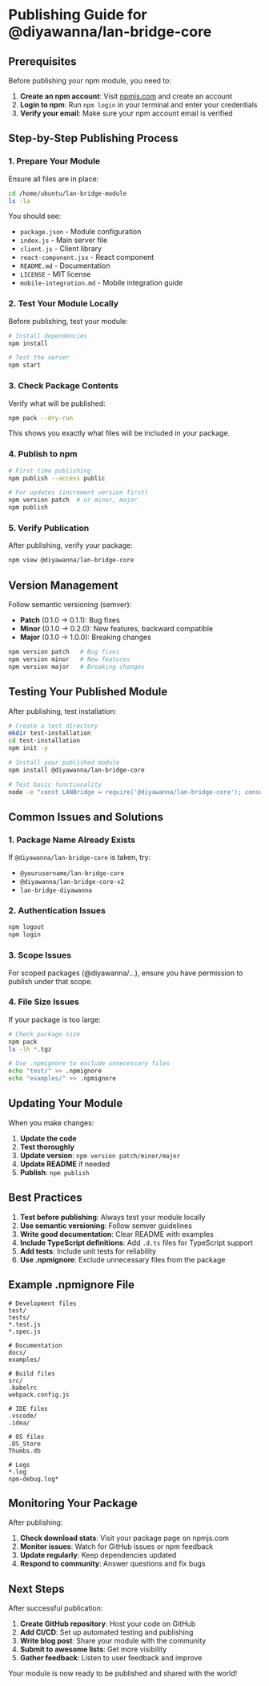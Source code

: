 # Publishing Guide for @diyawanna/lan-bridge-core

## Prerequisites

Before publishing your npm module, you need to:

1. **Create an npm account**: Visit [npmjs.com](https://www.npmjs.com) and create an account
2. **Login to npm**: Run `npm login` in your terminal and enter your credentials
3. **Verify your email**: Make sure your npm account email is verified

## Step-by-Step Publishing Process

### 1. Prepare Your Module

Ensure all files are in place:
```bash
cd /home/ubuntu/lan-bridge-module
ls -la
```

You should see:
- `package.json` - Module configuration
- `index.js` - Main server file
- `client.js` - Client library
- `react-component.jsx` - React component
- `README.md` - Documentation
- `LICENSE` - MIT license
- `mobile-integration.md` - Mobile integration guide

### 2. Test Your Module Locally

Before publishing, test your module:

```bash
# Install dependencies
npm install

# Test the server
npm start
```

### 3. Check Package Contents

Verify what will be published:
```bash
npm pack --dry-run
```

This shows you exactly what files will be included in your package.

### 4. Publish to npm

```bash
# First time publishing
npm publish --access public

# For updates (increment version first)
npm version patch  # or minor, major
npm publish
```

### 5. Verify Publication

After publishing, verify your package:
```bash
npm view @diyawanna/lan-bridge-core
```

## Version Management

Follow semantic versioning (semver):
- **Patch** (0.1.0 → 0.1.1): Bug fixes
- **Minor** (0.1.0 → 0.2.0): New features, backward compatible
- **Major** (0.1.0 → 1.0.0): Breaking changes

```bash
npm version patch   # Bug fixes
npm version minor   # New features
npm version major   # Breaking changes
```

## Testing Your Published Module

After publishing, test installation:

```bash
# Create a test directory
mkdir test-installation
cd test-installation
npm init -y

# Install your published module
npm install @diyawanna/lan-bridge-core

# Test basic functionality
node -e "const LANBridge = require('@diyawanna/lan-bridge-core'); console.log('Module loaded successfully');"
```

## Common Issues and Solutions

### 1. Package Name Already Exists
If `@diyawanna/lan-bridge-core` is taken, try:
- `@yourusername/lan-bridge-core`
- `@diyawanna/lan-bridge-core-v2`
- `lan-bridge-diyawanna`

### 2. Authentication Issues
```bash
npm logout
npm login
```

### 3. Scope Issues
For scoped packages (@diyawanna/...), ensure you have permission to publish under that scope.

### 4. File Size Issues
If your package is too large:
```bash
# Check package size
npm pack
ls -lh *.tgz

# Use .npmignore to exclude unnecessary files
echo "test/" >> .npmignore
echo "examples/" >> .npmignore
```

## Updating Your Module

When you make changes:

1. **Update the code**
2. **Test thoroughly**
3. **Update version**: `npm version patch/minor/major`
4. **Update README** if needed
5. **Publish**: `npm publish`

## Best Practices

1. **Test before publishing**: Always test your module locally
2. **Use semantic versioning**: Follow semver guidelines
3. **Write good documentation**: Clear README with examples
4. **Include TypeScript definitions**: Add `.d.ts` files for TypeScript support
5. **Add tests**: Include unit tests for reliability
6. **Use .npmignore**: Exclude unnecessary files from the package

## Example .npmignore File

```
# Development files
test/
tests/
*.test.js
*.spec.js

# Documentation
docs/
examples/

# Build files
src/
.babelrc
webpack.config.js

# IDE files
.vscode/
.idea/

# OS files
.DS_Store
Thumbs.db

# Logs
*.log
npm-debug.log*
```

## Monitoring Your Package

After publishing:

1. **Check download stats**: Visit your package page on npmjs.com
2. **Monitor issues**: Watch for GitHub issues or npm feedback
3. **Update regularly**: Keep dependencies updated
4. **Respond to community**: Answer questions and fix bugs

## Next Steps

After successful publication:

1. **Create GitHub repository**: Host your code on GitHub
2. **Add CI/CD**: Set up automated testing and publishing
3. **Write blog post**: Share your module with the community
4. **Submit to awesome lists**: Get more visibility
5. **Gather feedback**: Listen to user feedback and improve

Your module is now ready to be published and shared with the world!

